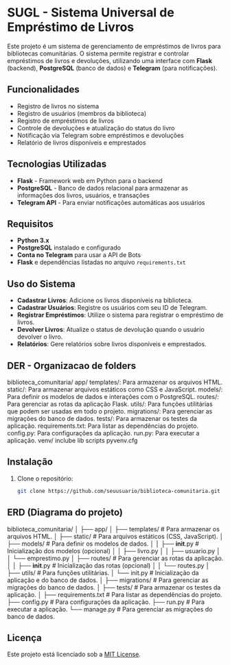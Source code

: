 # SUGL - Sistema Universal de Empréstimo de Livros

Este projeto é um sistema de gerenciamento de empréstimos de livros para bibliotecas comunitárias. O sistema permite registrar e controlar empréstimos de livros e devoluções, utilizando uma interface com **Flask** (backend), **PostgreSQL** (banco de dados) e **Telegram** (para notificações).

## Funcionalidades

- Registro de livros no sistema
- Registro de usuários (membros da biblioteca)
- Registro de empréstimos de livros
- Controle de devoluções e atualização do status do livro
- Notificação via Telegram sobre empréstimos e devoluções
- Relatório de livros disponíveis e emprestados

## Tecnologias Utilizadas

- **Flask** - Framework web em Python para o backend
- **PostgreSQL** - Banco de dados relacional para armazenar as informações dos livros, usuários, e transações
- **Telegram API** - Para enviar notificações automáticas aos usuários

## Requisitos

- **Python 3.x**
- **PostgreSQL** instalado e configurado
- **Conta no Telegram** para usar a API de Bots
- **Flask** e dependências listadas no arquivo `requirements.txt`


## Uso do Sistema

- **Cadastrar Livros**: Adicione os livros disponíveis na biblioteca.
- **Cadastrar Usuários**: Registre os usuários com seu ID de Telegram.
- **Registrar Empréstimos**: Utilize o sistema para registrar o empréstimo de livros.
- **Devolver Livros**: Atualize o status de devolução quando o usuário devolver o livro.
- **Relatórios**: Gere relatórios sobre livros disponíveis e emprestados.



## DER - Organizacao de folders
biblioteca_comunitaria/
app/
   templates/: Para armazenar os arquivos HTML.
   static/: Para armazenar arquivos estáticos como CSS e JavaScript.
   models/: Para definir os modelos de dados e interações com o PostgreSQL.
   routes/: Para gerenciar as rotas da aplicação Flask.
   utils/: Para funções utilitárias que podem ser usadas em todo o projeto.
migrations/: Para gerenciar as migrações do banco de dados.
tests/: Para armazenar os testes da aplicação.
requirements.txt: Para listar as dependências do projeto.
config.py: Para configurações da aplicação.
run.py: Para executar a aplicação.
venv/
   inclube
   lib
   scripts
   pyvenv.cfg


## Instalação
1. Clone o repositório:

   ```bash
   git clone https://github.com/seuusuario/biblioteca-comunitaria.git


## ERD (Diagrama do projeto)
biblioteca_comunitaria/
│
├── app/
│   ├── templates/       # Para armazenar os arquivos HTML.
│   ├── static/          # Para arquivos estáticos (CSS, JavaScript).
│   ├── models/          # Para definir os modelos de dados.
│   │   ├── __init__.py  # Inicialização dos modelos (opcional)
│   │   ├── livro.py
│   │   ├── usuario.py
│   │   └── emprestimo.py
│   ├── routes/          # Para gerenciar as rotas da aplicação.
│   │   ├── __init__.py  # Inicialização das rotas (opcional)
│   │   └── routes.py
│   ├── utils/           # Para funções utilitárias.
│   └── init.py          # Inicialização da aplicação e do banco de dados.
│
├── migrations/          # Para gerenciar as migrações do banco de dados.
│
├── tests/               # Para armazenar os testes da aplicação.
│
├── requirements.txt     # Para listar as dependências do projeto.
├── config.py            # Para configurações da aplicação.
├── run.py               # Para executar a aplicação.
└── manage.py            # Para gerenciar as migrações do banco de dados.


## Licença
Este projeto está licenciado sob a [MIT License](LICENSE).   